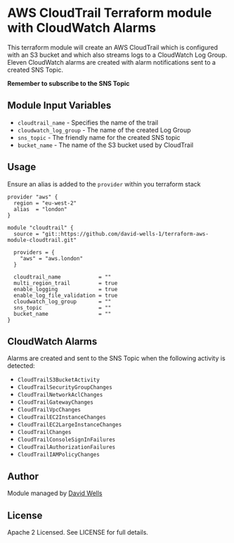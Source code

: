 # AWS CloudTrail Terraform module with CloudWatch Alarms

This terraform module will create an AWS CloudTrail which is configured with an S3 bucket and which also streams logs to a CloudWatch Log Group. Eleven CloudWatch alarms are created with alarm notifications sent to a created SNS Topic.

**Remember to subscribe to the SNS Topic**

## Module Input Variables

* `cloudtrail_name` - Specifies the name of the trail
* `cloudwatch_log_group` - The name of the created Log Group
* `sns_topic` - The friendly name for the created SNS topic
* `bucket_name` - The name of the S3 bucket used by CloudTrail

## Usage

Ensure an alias is added to the `provider` within you terraform stack

```
provider "aws" {
  region = "eu-west-2"
  alias  = "london"
}
```
```
module "cloudtrail" {
  source = "git::https://github.com/david-wells-1/terraform-aws-module-cloudtrail.git"

  providers = {
    "aws" = "aws.london"
  }

  cloudtrail_name            = ""
  multi_region_trail         = true
  enable_logging             = true
  enable_log_file_validation = true
  cloudwatch_log_group       = ""
  sns_topic                  = ""
  bucket_name                = ""
}
```
## CloudWatch Alarms

Alarms are created and sent to the SNS Topic when the following activity is detected:

* `CloudTrailS3BucketActivity`
* `CloudTrailSecurityGroupChanges`
* `CloudTrailNetworkAclChanges`
* `CloudTrailGatewayChanges`
* `CloudTrailVpcChanges`
* `CloudTrailEC2InstanceChanges`
* `CloudTrailEC2LargeInstanceChanges`
* `CloudTrailChanges`
* `CloudTrailConsoleSignInFailures`
* `CloudTrailAuthorizationFailures`
* `CloudTrailIAMPolicyChanges`

## Author

Module managed by [David Wells](https://github.com/david-wells-1)

## License

Apache 2 Licensed. See LICENSE for full details.
